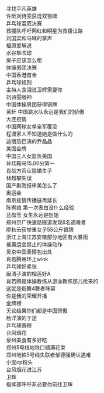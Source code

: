 寻找平凡英雄  
许昕刘诗雯获混双银牌  
乒乓球混双决赛  
救援队呼吁网红和明星为救援让路  
刘国梁和马琳的掌声  
福原爱解说  
水谷隼吹球  
房子应该怎么租  
体操男团决赛  
中国香港首金  
乒乓球规则  
主持人含泪说卫辉需要你  
刘诗雯眼神  
中国体操男团获得铜牌  
黄轩 中国跳水队永远是我们的骄傲  
大连疫情  
中国网球女单全军覆没  
程潇家人不知道她是做什么的  
迪丽热巴演的乔晶晶  
美国金牌  
中国三人女篮负美国  
孙炜鞍马15.00分第一  
肖战方否认隐婚生子  
林超攀失误  
国产剧海报审美怎么了  
奥运会  
南京疫情传播链再延长  
陈宥维 第一次表白没什么经验  
蓝盈莹 女生永远是姐姐  
郑州京广快速路隧道发现6名遇难者  
廖秋云获举重女子55公斤银牌  
浙江上海江苏安徽部分地区有大暴雨  
被奥运会禁止的体操动作  
吴京中国表情包出处  
肖若腾吊环上wink  
乒乓球好紧张  
阚清子演的榴莲好A  
肖若腾是体操教练从游泳教练那儿抢来的  
这就是街舞4舞者阵容  
你是我的荣耀开播  
金牌榜  
无论结果你们都是中国骄傲  
杨洋演的于途  
乒乓球赛程  
台风烟花  
泉州美食有多好吃  
郑州5号线地铁口铺满花束  
郑州地铁5号线失联者邹德强确认遇难  
小宝cp粉头  
台风烟花进江苏  
卫辉  
指挥部呼吁非必要勿前往卫辉  
